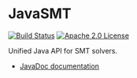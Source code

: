 # JavaSMT

[![Build Status](https://api.travis-ci.org/sosy-lab/java-smt.svg?branch=master "Build Status")](https://travis-ci.org/sosy-lab/java-smt)
[![Apache 2.0 License](https://img.shields.io/badge/license-Apache--2-brightgreen.svg?style=flat)](http://www.apache.org/licenses/LICENSE-2.0)

Unified Java API for SMT solvers.

 - [JavaDoc documentation](http://sosy-lab.github.io/java-smt/)
